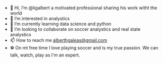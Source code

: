 - 👋 Hi, I’m @ligalbert a motivated professional sharing his work witht the world 
- 👀 I’m interested in analystics 
- 🌱 I’m currently learning data science and python 
- 💞️ I’m looking to collaborate on soccer analystics and real state analystics
- 📫 How to reach me alberthgaleas@gmail.com
- ⚽ On mt free time I love playing soccer and is my true passion. We can talk, watch, play as I'm an expert. 
<!---
ligalbert/ligalbert is a ✨ special ✨ repository because its `README.md` (this file) appears on your GitHub profile.
You can click the Preview link to take a look at your changes.
--->
